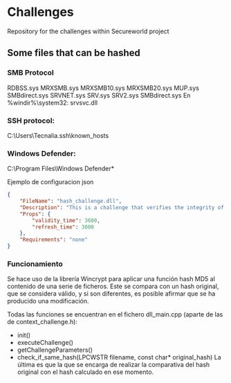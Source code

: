 # Challenges

Repository for the challenges within Secureworld project

## Some files that can be hashed

### SMB Protocol

RDBSS.sys
MRXSMB.sys
MRXSMB10.sys
MRXSMB20.sys
MUP.sys
SMBdirect.sys
SRVNET.sys
SRV.sys
SRV2.sys
SMBdirect.sys
En %windir%\system32:
srvsvc.dll

### SSH protocol:

C:\Users\Tecnalia\.ssh\known_hosts


### Windows Defender:

C:\Program Files\Windows Defender\*


Ejemplo de configuracion json
```json
{
	"FileName": "hash_challenge.dll",
	"Description": "This is a challenge that verifies the integrity of a file by checking its hash against a known value",
	"Props": {
		"validity_time": 3600,
		"refresh_time": 3000
	},
	"Requirements": "none"
}
```

### Funcionamiento

Se hace uso de la librería Wincrypt para aplicar una función hash MD5 al contenido de una serie de ficheros. Este se compara con un hash original, que se considera válido, y si son diferentes, es posible afirmar que se ha producido una modificación.

Todas las funciones se encuentran en el fichero dll_main.cpp (aparte de las de context_challenge.h):
- init()
- executeChallenge()
- getChallengeParameters()
- check_if_same_hash(LPCWSTR filename, const char* original_hash)
La última es que la que se encarga de realizar la comparativa del hash original con el hash calculado en ese momento.

